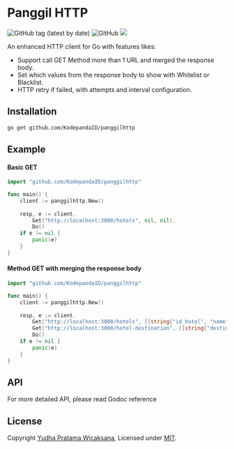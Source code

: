 # Panggil HTTP
![GitHub tag (latest by date)](https://img.shields.io/github/v/tag/KodepandaID/panggilhttp)
![GitHub](https://img.shields.io/github/license/KodepandaID/panggilhttp)
![](https://github.com/KodepandaID/panggilhttp/workflows/Go/badge.svg)

An enhanced HTTP client for Go with features likes:
- Support call GET Method more than 1 URL and merged the response body.
- Set which values from the response body to show with Whitelist or Blacklist.
- HTTP retry if failed, with attempts and interval configuration.


## Installation
```bash
go get github.com/KodepandaID/panggilhttp
```


## Example
#### Basic GET
```go
import "github.com/KodepandaID/panggilhttp"

func main() {
    client := panggilhttp.New()
    
    resp, e := client.
		Get("http://localhost:3000/hotels", nil, nil).
		Do()
	if e != nil {
		panic(e)
	}
}
```

#### Method GET with merging the response body
```go
import "github.com/KodepandaID/panggilhttp"

func main() {
    client := panggilhttp.New()
    
    resp, e := client.
		Get("http://localhost:3000/hotels", []string{"id_hotel", "name"}, nil).
		Get("http://localhost:3000/hotel-destination", []string{"destination_id", "destinations"}, nil).
		Do()
	if e != nil {
		panic(e)
	}
}
```


## API

For more detailed API, please read Godoc reference


## License

Copyright [Yudha Pratama Wicaksana](https://github.com/LordAur), Licensed under [MIT](./LICENSE).